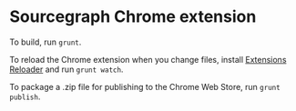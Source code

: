 Sourcegraph Chrome extension
============================

To build, run `grunt`.

To reload the Chrome extension when you change files, install [Extensions 
Reloader](https://chrome.google.com/webstore/detail/fimgfedafeadlieiabdeeaodndnlbhid) and run `grunt watch`.

To package a .zip file for publishing to the Chrome Web Store, run `grunt publish`.


